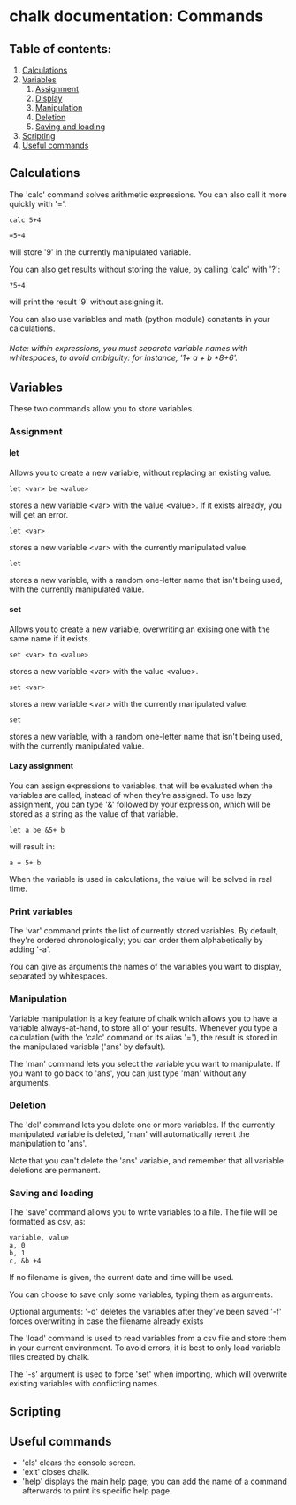 # chalk documentation: Commands

## Table of contents:

1. [Calculations](#calculations)
2. [Variables](#variables)
	1. [Assignment](#assignment)
	2. [Display](#print-variables)
	3. [Manipulation](#manipulation)
	4. [Deletion](#deletion)
	5. [Saving and loading](#saving-and-loading)
3. [Scripting](#scripting)
4. [Useful commands](#useful-commands)

## Calculations

The 'calc' command solves arithmetic expressions.
You can also call it more quickly with '='.
	
	calc 5+4

	=5+4
will store '9' in the currently manipulated variable.

You can also get results without storing the value, by calling 'calc' with '?':

	?5+4
will print the result '9' without assigning it.

You can also use variables and math (python module) constants in your calculations.

###### Note: within expressions, you must separate variable names with whitespaces, to avoid ambiguity: for instance, '1+ a + b \*8+6'.

## Variables

These two commands allow you to store variables.

### Assignment

#### let

Allows you to create a new variable, without replacing an existing value.

	let <var> be <value>
stores a new variable \<var> with the value \<value>. If it exists already, you will get an error.

	let <var>
stores a new variable \<var> with the currently manipulated value.

	let
stores a new variable, with a random one-letter name that isn't being used, with the currently manipulated value.


#### set

Allows you to create a new variable, overwriting an exising one with the same name if it exists.

	set <var> to <value>
stores a new variable \<var> with the value \<value>.

	set <var>
stores a new variable \<var> with the currently manipulated value.

	set
stores a new variable, with a random one-letter name that isn't being used, with the currently manipulated value.

#### Lazy assignment

You can assign expressions to variables, that will be evaluated when the variables are called, instead of when they're assigned.
To use lazy assignment, you can type '&' followed by your expression, which will be stored as a string as the value of that variable.

	let a be &5+ b
will result in:

	a = 5+ b

When the variable is used in calculations, the value will be solved in real time.

### Print variables

The 'var' command prints the list of currently stored variables.
By default, they're ordered chronologically; you can order them alphabetically by adding '-a'.

You can give as arguments the names of the variables you want to display, separated by whitespaces.

### Manipulation

Variable manipulation is a key feature of chalk which allows you to have a variable always-at-hand, to store all of your results.
Whenever you type a calculation (with the 'calc' command or its alias '='), the result is stored in the manipulated variable ('ans' by default).

The 'man' command lets you select the variable you want to manipulate. If you want to go back to 'ans', you can just type 'man' without any arguments.

### Deletion

The 'del' command lets you delete one or more variables.
If the currently manipulated variable is deleted, 'man' will automatically revert the manipulation to 'ans'.

Note that you can't delete the 'ans' variable, and remember that all variable deletions are permanent.

### Saving and loading

The 'save' command allows you to write variables to a file.
The file will be formatted as csv, as:

	variable, value
	a, 0
	b, 1
	c, &b +4

If no filename is given, the current date and time will be used.

You can choose to save only some variables, typing them as arguments.

Optional arguments:
'-d' deletes the variables after they've been saved
'-f' forces overwriting in case the filename already exists



The 'load' command is used to read variables from a csv file and store them in your current environment.
To avoid errors, it is best to only load variable files created by chalk.

The '-s' argument is used to force 'set' when importing, which will overwrite existing variables with conflicting names.

## Scripting

## Useful commands

- 'cls' clears the console screen.
- 'exit' closes chalk.
- 'help' displays the main help page; you can add the name of a command afterwards to print its specific help page.